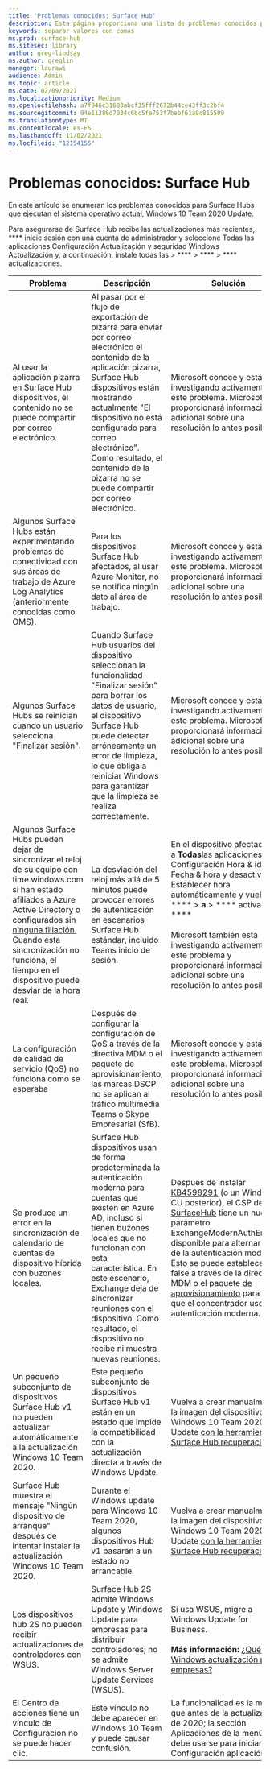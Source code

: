 ```yaml
---
title: 'Problemas conocidos: Surface Hub'
description: Esta página proporciona una lista de problemas conocidos para Surface Hubs
keywords: separar valores con comas
ms.prod: surface-hub
ms.sitesec: library
author: greg-lindsay
ms.author: greglin
manager: laurawi
audience: Admin
ms.topic: article
ms.date: 02/09/2021
ms.localizationpriority: Medium
ms.openlocfilehash: a7f946c31683abcf35fff2672b44ce43ff3c2bf4
ms.sourcegitcommit: 94e11386d7034c6bc5fe753f7bebf61a9c815509
ms.translationtype: MT
ms.contentlocale: es-ES
ms.lasthandoff: 11/02/2021
ms.locfileid: "12154155"
---
```

# <a name="known-issues-surface-hub"></a>Problemas conocidos: Surface Hub

En este artículo se enumeran los problemas conocidos para Surface Hubs que ejecutan el sistema operativo actual, Windows 10 Team 2020 Update.

Para asegurarse de Surface Hub recibe las actualizaciones más recientes, **** inicie sesión con una cuenta de administrador y seleccione Todas las aplicaciones Configuración Actualización y seguridad Windows Actualización y, a continuación, instale todas las  >  ****  >  ****  >  **** actualizaciones.




| Problema                                                                                                   | Descripción                                                                                                                                                                                                                                                                                                                                                                                                                             | Solución                                                                                                                                                                                                                                                                                                                                                                                                                                                                                                                            |
| ----------------------------------------------------------------------------------------------------------- | ------------------------------------------------------------------------------------------------------------------------------------------------------------------------------------------------------------------------------------------------------------------------------------------------------------------------------------------------------------------------------------------------------------------------------------------- | ------------------------------------------------------------------------------------------------------------------------------------------------------------------------------------------------------------------------------------------------------------------------------------------------------------------------------------------------------------------------------------------------------------------------------------------------------------------------------------------------------------------------------------- |
| Al usar la aplicación pizarra en Surface Hub dispositivos, el contenido no se puede compartir por correo electrónico.             | Al pasar por el flujo de exportación de pizarra para enviar por correo electrónico el contenido de la aplicación pizarra, Surface Hub dispositivos están mostrando actualmente "El dispositivo no está configurado para correo electrónico".  Como resultado, el contenido de la pizarra no se puede compartir por correo electrónico.                                                                                                                                                                                                                   | Microsoft conoce y está investigando activamente este problema.  Microsoft proporcionará información adicional sobre una resolución lo antes posible.                                                                                                                                                                                                                                                                                                                                                                   |
| Algunos Surface Hubs están experimentando problemas de conectividad con sus áreas de trabajo de Azure Log Analytics (anteriormente conocidas como OMS).                                                                        | Para los dispositivos Surface Hub afectados, al usar Azure Monitor, no se notifica ningún dato al área de trabajo.                                                                                                                                                                                                                                      | Microsoft conoce y está investigando activamente este problema.  Microsoft proporcionará información adicional sobre una resolución lo antes posible.                                                                                                                                                                                                                                                                                                                                                                   |
| Algunos Surface Hubs se reinician cuando un usuario selecciona "Finalizar sesión".                                                                      | Cuando Surface Hub usuarios del dispositivo seleccionan la funcionalidad "Finalizar sesión" para borrar los datos de usuario, el dispositivo Surface Hub puede detectar erróneamente un error de limpieza, lo que obliga a reiniciar Windows para garantizar que la limpieza se realiza correctamente.                                                                                                                                                                      | Microsoft conoce y está investigando activamente este problema.  Microsoft proporcionará información adicional sobre una resolución lo antes posible.                                                                                                                                                                                                                                                                                                                                                                   |
| Algunos Surface Hubs pueden dejar de sincronizar el reloj de su equipo con time.windows.com si han estado afiliados a Azure Active Directory o configurados sin [ninguna filiación.](prepare-your-environment-for-surface-hub.md#device-affiliation) Cuando esta sincronización no funciona, el tiempo en el dispositivo puede desviar de la hora real.       | La desviación del reloj más allá de 5 minutos puede provocar errores de autenticación en escenarios Surface Hub estándar, incluido Teams inicio de sesión.                                                                                                                                                                     | En el dispositivo afectado, ve a **Todas**las aplicaciones Configuración Hora & idioma Fecha & hora y desactiva Establecer hora automáticamente y vuelve  >  ****  >  **a**  >  **** activar. ****<br> <br>Microsoft también está investigando activamente este problema y proporcionará información adicional sobre una resolución lo antes posible.                             |
| La configuración de calidad de servicio (QoS) no funciona como se esperaba | Después de configurar la configuración de QoS a través de la directiva MDM o el paquete de aprovisionamiento, las marcas DSCP no se aplican al tráfico multimedia Teams o Skype Empresarial (SfB). | Microsoft conoce y está investigando activamente este problema.  Microsoft proporcionará información adicional sobre una resolución lo antes posible. |
| Se produce un error en la sincronización de calendario de cuentas de dispositivo híbrida con buzones locales.   | Surface Hub dispositivos usan de forma predeterminada la autenticación moderna para cuentas que existen en Azure AD, incluso si tienen buzones locales que no funcionan con esta característica. En este escenario, Exchange deja de sincronizar reuniones con el dispositivo. Como resultado, el dispositivo no recibe ni muestra nuevas reuniones.                                                                                                    | Después de instalar [KB4598291](https://support.microsoft.com/help/4598291) (o un Windows CU posterior), el CSP de [SurfaceHub](/windows/client-management/mdm/surfacehub-csp) tiene un nuevo parámetro ExchangeModernAuthEnabled disponible para alternar el uso de la autenticación moderna. Esto se puede establecer en false a través de la directiva MDM o el paquete [de aprovisionamiento](https://download.microsoft.com/download/8/3/F/83FD5089-D14E-42E3-AF7C-6FC36F80D347/ExchangeModernAuthDisabled.ppkg) para evitar que el concentrador use la autenticación moderna.                                                                                                |
| Un pequeño subconjunto de dispositivos Surface Hub v1 no pueden actualizar automáticamente a la actualización Windows 10 Team 2020.                                            | Este pequeño subconjunto de dispositivos Surface Hub v1 están en un estado que impide la compatibilidad con la actualización directa a través de Windows Update.                                                                                                                                          | Vuelva a crear manualmente la imagen del dispositivo en la Windows 10 Team 2020 Update [con la herramienta Surface Hub recuperación](surface-hub-recovery-tool.md).                                                                                                                                                                                 |
| Surface Hub muestra el mensaje "Ningún dispositivo de arranque" después de intentar instalar la actualización Windows 10 Team 2020.                                                                        | Durante el Windows update para Windows 10 Team 2020, algunos dispositivos Hub v1 pasarán a un estado no arrancable.                                                                                                                                                                                                                                       | Vuelva a crear manualmente la imagen del dispositivo en la Windows 10 Team 2020 Update [con la herramienta Surface Hub recuperación](surface-hub-recovery-tool.md).                                                                                                                                                          |
| Los dispositivos hub 2S no pueden recibir actualizaciones de controladores con WSUS.                                             | Surface Hub 2S admite Windows Update y Windows Update para empresas para distribuir controladores; no se admite Windows Server Update Services (WSUS).                                                                                                                                                                                                                                                                      | Si usa WSUS, migre a Windows Update for Business.<br> <br>**Más información:** [¿Qué es Windows actualización para empresas?](/windows/deployment/update/waas-manage-updates-wufb)                                                                                                                                                                                                                                                                                                                            |
| El Centro de acciones tiene un vínculo de Configuración no se puede hacer clic. | Este vínculo no debe aparecer en Windows 10 Team y puede causar confusión.   | La funcionalidad es la misma que antes de la actualización de 2020; la sección Aplicaciones de la menú Inicio debe usarse para iniciar la Configuración aplicación.    |
